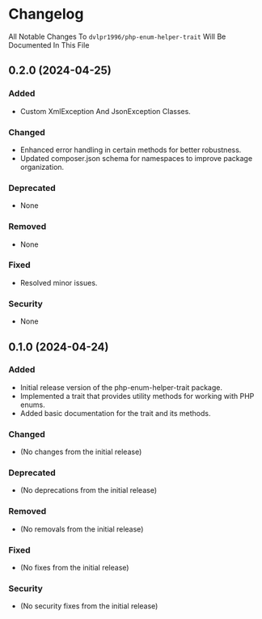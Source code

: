 # Changelog

All Notable Changes To `dvlpr1996/php-enum-helper-trait` Will Be Documented In This File

## 0.2.0 (2024-04-25)

### Added

- Custom XmlException And JsonException Classes.

### Changed

- Enhanced error handling in certain methods for better robustness.
- Updated composer.json schema for namespaces to improve package organization.

### Deprecated
- None

### Removed

- None

### Fixed

- Resolved minor issues.

### Security

- None

## 0.1.0 (2024-04-24)

### Added

- Initial release version of the php-enum-helper-trait package.
- Implemented a trait that provides utility methods for working with PHP enums.
- Added basic documentation for the trait and its methods.

### Changed

- (No changes from the initial release)

### Deprecated
- (No deprecations from the initial release)

### Removed

- (No removals from the initial release)

### Fixed

- (No fixes from the initial release)

### Security

- (No security fixes from the initial release)
